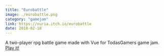 ```yaml
---
title: "Eurobattle"
image: ./eurobattle.png
category: "gamejam"
link: https://nuria.itch.io/eurobattle
date: 2018-02-18
---
```


A two-player rpg battle game made with Vue for TodasGamers game jam. [Play it!](https://nuria.itch.io/eurobattle)